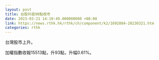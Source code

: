 ```yaml
---
layout: post
title: 台股升逾90點收市
date: 2023-03-21 14:10:49.000000000 +08:00
link: https://news.rthk.hk/rthk/ch/component/k2/1692884-20230321.htm
categories: rthk
---
```


台灣股市上升。

加權指數收報15513點，升93點，升幅0.61%。
